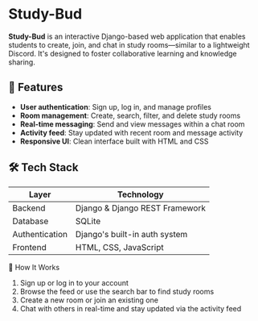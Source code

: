 # Study-Bud

**Study-Bud** is an interactive Django-based web application that enables students to create, join, and chat in study rooms—similar to a lightweight Discord. It's designed to foster collaborative learning and knowledge sharing.

## 🌟 Features

- **User authentication**: Sign up, log in, and manage profiles  
- **Room management**: Create, search, filter, and delete study rooms  
- **Real-time messaging**: Send and view messages within a chat room  
- **Activity feed**: Stay updated with recent room and message activity  
- **Responsive UI**: Clean interface built with HTML and CSS

## 🛠️ Tech Stack

| Layer            | Technology                      |
|------------------|----------------------------------|
| Backend          | Django & Django REST Framework  |
| Database         | SQLite                      |
| Authentication   | Django's built-in auth system   |
| Frontend         | HTML, CSS, JavaScript           |


🧩 How It Works
1. Sign up or log in to your account
2. Browse the feed or use the search bar to find study rooms
3. Create a new room or join an existing one
4. Chat with others in real-time and stay updated via the activity feed
